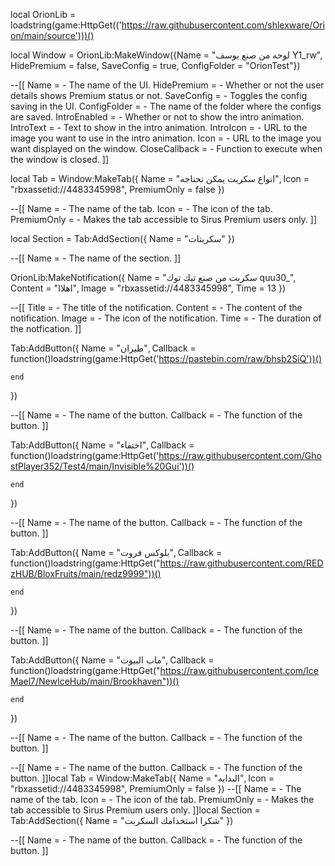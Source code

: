 local OrionLib = loadstring(game:HttpGet(('https://raw.githubusercontent.com/shlexware/Orion/main/source')))()
 
local Window = OrionLib:MakeWindow({Name = "لوحه من صنع يوسف Y1_rw", HidePremium = false, SaveConfig = true, ConfigFolder = "OrionTest"})
 
--[[
Name = <string> - The name of the UI.
HidePremium = <bool> - Whether or not the user details shows Premium status or not.
SaveConfig = <bool> - Toggles the config saving in the UI.
ConfigFolder = <string> - The name of the folder where the configs are saved.
IntroEnabled = <bool> - Whether or not to show the intro animation.
IntroText = <string> - Text to show in the intro animation.
IntroIcon = <string> - URL to the image you want to use in the intro animation.
Icon = <string> - URL to the image you want displayed on the window.
CloseCallback = <function> - Function to execute when the window is closed.
]]
 
local Tab = Window:MakeTab({
	Name = "انواع سكربت يمكن تحتاجه",
	Icon = "rbxassetid://4483345998",
	PremiumOnly = false
})
 
--[[
Name = <string> - The name of the tab.
Icon = <string> - The icon of the tab.
PremiumOnly = <bool> - Makes the tab accessible to Sirus Premium users only.
]]
 
local Section = Tab:AddSection({
	Name = "سكربتات"
})
 
--[[
Name = <string> - The name of the section.
]]
 
OrionLib:MakeNotification({
	Name = "سكربت من صنع تيك توك quu30_",
	Content = "اهلاا",
	Image = "rbxassetid://4483345998",
	Time = 13
})
 
--[[
Title = <string> - The title of the notification.
Content = <string> - The content of the notification.
Image = <string> - The icon of the notification.
Time = <number> - The duration of the notfication.
]]
 
Tab:AddButton({
	Name = "طيران",
	Callback = function()loadstring(game:HttpGet('https://pastebin.com/raw/bhsb2SiQ'))()
      	
  	end    
})
 
--[[
Name = <string> - The name of the button.
Callback = <function> - The function of the button.
]]
 
Tab:AddButton({
	Name = "اختفاء",
	Callback = function()loadstring(game:HttpGet('https://raw.githubusercontent.com/GhostPlayer352/Test4/main/Invisible%20Gui'))()
      	
  	end    
})
 
--[[
Name = <string> - The name of the button.
Callback = <function> - The function of the button.
]]
 
Tab:AddButton({
	Name = "بلوكس فروت",
	Callback = function()loadstring(game:HttpGet("https://raw.githubusercontent.com/REDzHUB/BloxFruits/main/redz9999"))()
      	
  	end    
})

--[[
Name = <string> - The name of the button.
Callback = <function> - The function of the button.
]]
 
Tab:AddButton({
	Name = "ماب البيوت",
	Callback = function()loadstring(game:HttpGet("https://raw.githubusercontent.com/IceMael7/NewIceHub/main/Brookhaven"))()
      	
  	end    
})

--[[
Name = <string> - The name of the button.
Callback = <function> - The function of the button.
]]
 
--[[ Name = <string> - The name of the button. Callback = <function> - The function of the button. ]]local Tab = Window:MakeTab({ 	Name = "البدايه", 	Icon = "rbxassetid://4483345998", 	PremiumOnly = false }) --[[ Name = <string> - The name of the tab. Icon = <string> - The icon of the tab. PremiumOnly = <bool> - Makes the tab accessible to Sirus Premium users only. ]]local Section = Tab:AddSection({ 	Name = "شكرا استخدامك السكربت" })

--[[
Name = <string> - The name of the button.
Callback = <function> - The function of the button.
]]

